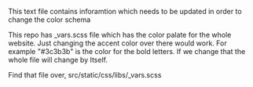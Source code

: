 This text file contains inforamtion which needs to be updated in order to change the color schema

This repo has _vars.scss file which has the color palate for the whole website. Just changing the accent color over there would work. 
For example "#3c3b3b" is the color for the bold letters. If we change that the whole file will change by Itself.

Find that file over, src/static/css/libs/_vars.scss

